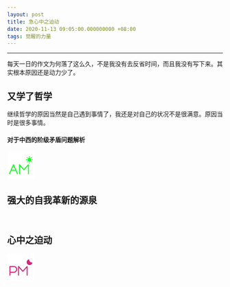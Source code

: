 ```yaml
---
layout: post
title: 急心中之迫动
date: 2020-11-13 09:05:00.000000000 +08:00
tags: 觉醒的力量
---
```

- - -
 每天一日的作文为何落了这么久，不是我没有去反省时间，而且我没有写下来。其实根本原因还是动力少了。  
## 又学了哲学
 继续哲学的原因当然是自己遇到事情了，我还是对自己的状况不是很满意。原因当时是很多事情。  

#### 对于中西的阶级矛盾问题解析 

![早上](/assets/images/time/morning.png)
## 强大的自我革新的源泉
 &nbsp; &nbsp;
## 心中之迫动
 

![下午](/assets/images/time/afternoon.png)

